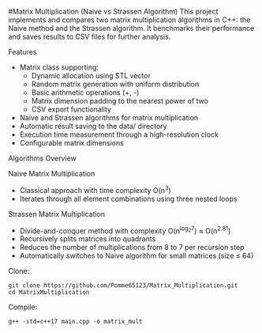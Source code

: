 #Matrix Multiplication (Naive vs Strassen Algorithm)
This project implements and compares two matrix multiplication algorithms in C++: the Naive method and the Strassen algorithm. It benchmarks their performance and saves results to CSV files for further analysis.

Features
  - Matrix class supporting:
    - Dynamic allocation using STL vector
    - Random matrix generation with uniform distribution
    - Basic arithmetic operations (+, -)
    - Matrix dimension padding to the nearest power of two
    - CSV export functionality
  - Naive and Strassen algorithms for matrix multiplication
  - Automatic result saving to the data/ directory
  - Execution time measurement through a high-resolution clock
  - Configurable matrix dimensions

Algorithms Overview

Naive Matrix Multiplication
  - Classical approach with time complexity O(n<sup>3</sup>)
  - Iterates through all element combinations using three nested loops

Strassen Matrix Multiplication
  - Divide-and-conquer method with complexity O(n<sup>log⁡<sub>2</sub>7</sup>) ≈ O(n<sup>2.81</sup>)
  - Recursively splits matrices into quadrants
  - Reduces the number of multiplications from 8 to 7 per recursion step
  - Automatically switches to Naive algorithm for small matrices (size ≤ 64)

Clone:
```
git clone https://github.com/Pomme65123/Matrix_Multiplication.git
cd MatrixMultiplication
```
Compile:
```
g++ -std=c++17 main.cpp -o matrix_mult
```

